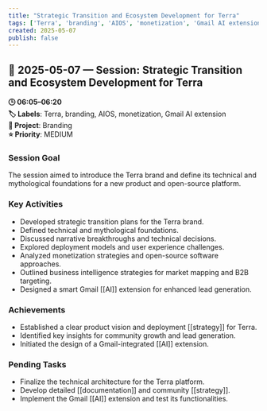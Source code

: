 ```yaml
---
title: "Strategic Transition and Ecosystem Development for Terra"
tags: ['Terra', 'branding', 'AIOS', 'monetization', 'Gmail AI extension']
created: 2025-05-07
publish: false
---
```


## 📅 2025-05-07 — Session: Strategic Transition and Ecosystem Development for Terra

**🕒 06:05–06:20**  
**🏷️ Labels**: Terra, branding, AIOS, monetization, Gmail AI extension  
**📂 Project**: Branding  
**⭐ Priority**: MEDIUM  


### Session Goal
The session aimed to introduce the Terra brand and define its technical and mythological foundations for a new product and open-source platform.

### Key Activities
- Developed strategic transition plans for the Terra brand.
- Defined technical and mythological foundations.
- Discussed narrative breakthroughs and technical decisions.
- Explored deployment models and user experience challenges.
- Analyzed monetization strategies and open-source software approaches.
- Outlined business intelligence strategies for market mapping and B2B targeting.
- Designed a smart Gmail [[AI]] extension for enhanced lead generation.

### Achievements
- Established a clear product vision and deployment [[strategy]] for Terra.
- Identified key insights for community growth and lead generation.
- Initiated the design of a Gmail-integrated [[AI]] extension.

### Pending Tasks
- Finalize the technical architecture for the Terra platform.
- Develop detailed [[documentation]] and community [[strategy]].
- Implement the Gmail [[AI]] extension and test its functionalities.
